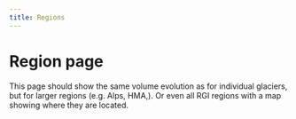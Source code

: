 ```yaml
---
title: Regions
---
```

# Region page

This page should show the same volume evolution as for individual glaciers, but for larger regions (e.g. Alps, HMA,). Or even all RGI regions with a map showing where they are located.
